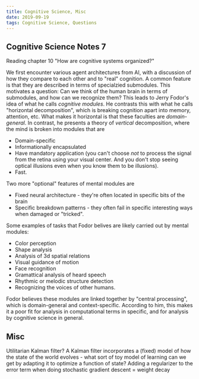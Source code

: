 ```yaml
---
title: Cognitive Science, Misc
date: 2019-09-19
tags: Cognitive Science, Questions
---
```

## Cognitive Science Notes 7

Reading chapter 10 "How are cognitive systems organized?"

We first encounter various agent architectures from AI, with a discussion of how they compare to each other and to "real" cognition.
A common feature is that they are described in terms of specialzied submodules.
This motivates a question: Can we think of the human brain in terms of submodules, and how can we recognize them?
This leads to Jerry Fodor's idea of what he calls *cognitive modules*.
He contrasts this with what he calls "horizontal decomposition", which is breaking cognition apart into memory, attention, etc.
What makes it horizontal is that these faculties are *domain-general*.
In contrast, he presents a theory of *vertical* decomposition, where the mind is broken into modules that are

- Domain-specific
- Informationally encapsulated
- Have mandatory application (you can't choose *not* to process the signal from the retina using your visual center. And you don't stop seeing optical illusions even when you know them to be illusions).
- Fast.

Two more "optional" features of mental modules are

- Fixed neural architecture - they're often located in specific bits of the brain
- Specific breakdown patterns - they often fail in specific interesting ways when damaged or "tricked".

Some examples of tasks that Fodor belives are likely carried out by mental modules:

- Color perception
- Shape analysis
- Analysis of 3d spatial relations
- Visual guidance of motion
- Face recognition
- Gramattical analysis of heard speech
- Rhythmic or melodic structure detection
- Recognizing the voices of other humans.

Fodor believes these modules are linked together by "central processing", which is domain-general and context-specific. According to him, this makes it a poor fit for analysis in computational terms in specific, and for analysis by cognitive science in general.

## Misc

Utilitarian Kalman filter?
A Kalman filter incorporates a (fixed) model of how the state of the world evolves - what sort of toy model of learning can we get by adapting it to optimize a function of state?
Adding a regularizer to the error term when doing stochastic gradient descent = weight decay
